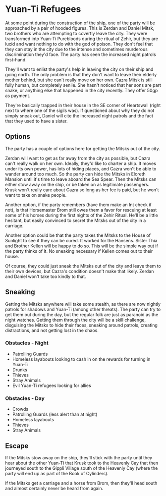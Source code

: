 # Yuan-Ti Refugees
At some point during the construction of the ship, one of the party will be approached by a pair of hooded figures. This is Zerdan and Daniel Mitsk, two brothers who are attempting to covertly leave the city. They were transformed into Yuan-Ti Purebloods during the ritual of Zehir, but they are lucid and want nothing to do with the god of poison. They don't feel that they can stay in the city due to the intense and sometimes murderous discrimination they'd face. The party has seen the increased night patrols first-hand.

They'll want to enlist the party's help in leaving the city on their ship and going north. The only problem is that they don't want to leave their elderly mother behind, but she can't really move on her own. Cazra Mitsk is still fully human, but completely senile. She hasn't noticed that her sons are part snake, or anything else that happened in the city recently. They offer 50gp as payment.

They're basically trapped in their house in the SE corner of Heartswall (right next to where one of the sigils was). If questioned about why they do not simply sneak out, Daniel will cite the increased night patrols and the fact that they used to have a sister.

## Options
The party has a couple of options here for getting the Mitsks out of the city.

Zerdan will want to get as far away from the city as possible, but Cazra can't really walk on her own. Ideally, they'd like to charter a ship. It moves under its own power, has lots of hiding places, and Cazra won't be able to wander around too much. So the party can hide the Mitsks in Eloreth Mansion until it's time to leave aboard the Sea Spear. Then the Mitsks can either stow away on the ship, or be taken on as legitimate passengers. Krusk won't really care about Cazra so long as her fee is paid, but he won't want to take on snake people.

Another option, if the party remembers (have them make an Int check if not), is that Horsemaster Brom still owes them a favor for rescuing at least some of his horses during the first nights of the Zehir Ritual. He'll be a little hesitant, but easily convinced to secret the Mitsks out of the city in a carriage.

Another option could be that the party takes the Mitsks to the House of Sunlight to see if they can be cured. It worked for the Hansens. Sister Thia and Brother Kellen will be happy to do so. This will be the simple way out if the party thinks of it. No sneaking necessary if Kellen comes out to their house.

Of course, they could just sneak the Mitsks out of the city and leave them to their own devices, but Cazra's condition doesn't make that likely. Zerdan and Daniel won't take too kindly to that.

## Sneaking
Getting the Mitsks anywhere will take some stealth, as there are now nightly patrols for shadows and Yuan-Ti (among other threats). The party can try to get them out during the day, but the regular folk are just as paranoid as the night watches. Getting them through the city will be a skill challenge, disguising the Mitsks to hide their faces, sneaking around patrols, creating distractions, and not getting lost in the chaos.

### Obstacles - Night
* Patrolling Guards
* Homeless layabouts looking to cash in on the rewards for turning in Yuan-Ti
* Drunks
* Thieves
* Stray Animals
* Evil Yuan-Ti refugees looking for allies

### Obstacles - Day
* Crowds
* Patrolling Guards (less alert than at night)
* Homeless layabouts
* Thieves
* Stray Animals

## Escape
If the Mitsks stow away on the ship, they'll stick with the party until they hear about the other Yuan-Ti that Krusk took to the Heavenly Cay that then journeyed south to the Gippli Village south of the Heavenly Cay (where the party will end up as part of the Book of Cylinders).

If the Mitsks get a carriage and a horse from Brom, then they'll head south and almost certainly never be heard from again.
